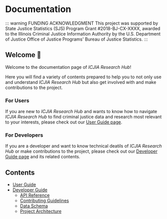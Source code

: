 # Documentation

::: warning FUNDING ACKNOWLEDGMENT
This project was supported by State Justice Statistics (SJS) Program Grant #2018-BJ-CX-XXXX, awarded to the Illinois Criminal Justice Information Authority by the U.S. Department of Justice Office of Justice Programs' Bureau of Justice Statistics.
:::

<Vuepress />

## Welcome :tada:

Welcome to the documentation page of _ICJIA Research Hub_!

Here you will find a variety of contents prepared to help you to not only use and understand _ICJIA Research Hub_ but also get involved with and make contributions to the project.

### For Users

If you are new to _ICJIA Research Hub_ and wants to know how to navigate _ICJIA Research Hub_ to find criminal justice data and research most relevant to your interests, please check out our [User Guide page](./guide/).

### For Developers

If you are a developer and want to know technical deatils of _ICJIA Research Hub_ or make contributions to the project, please check out our [Developer Guide page](./dev-guide/introduction.md) and its related contents.

## Contents

- [User Guide](guide/)
- [Developer Guide](dev-guide/introduction.md)
  - [API Reference](dev-guide/api.md)
  - [Contributing Guidelines](dev-guide/contributing.md)
  - [Data Schema](dev-guide/schema.md)
  - [Project Architecture](dev-guide/architecture.md)
